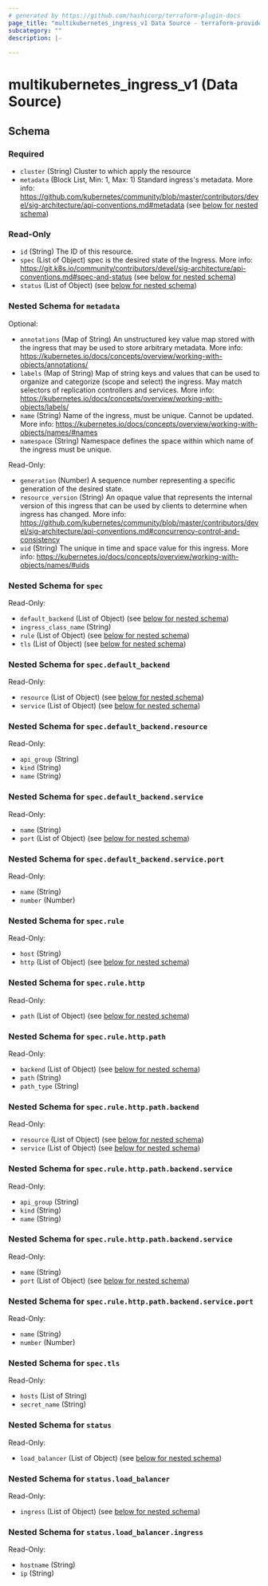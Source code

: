 ```yaml
---
# generated by https://github.com/hashicorp/terraform-plugin-docs
page_title: "multikubernetes_ingress_v1 Data Source - terraform-provider-multikubernetes"
subcategory: ""
description: |-
  
---
```


# multikubernetes_ingress_v1 (Data Source)





<!-- schema generated by tfplugindocs -->
## Schema

### Required

- `cluster` (String) Cluster to which apply the resource
- `metadata` (Block List, Min: 1, Max: 1) Standard ingress's metadata. More info: https://github.com/kubernetes/community/blob/master/contributors/devel/sig-architecture/api-conventions.md#metadata (see [below for nested schema](#nestedblock--metadata))

### Read-Only

- `id` (String) The ID of this resource.
- `spec` (List of Object) spec is the desired state of the Ingress. More info: https://git.k8s.io/community/contributors/devel/sig-architecture/api-conventions.md#spec-and-status (see [below for nested schema](#nestedatt--spec))
- `status` (List of Object) (see [below for nested schema](#nestedatt--status))

<a id="nestedblock--metadata"></a>
### Nested Schema for `metadata`

Optional:

- `annotations` (Map of String) An unstructured key value map stored with the ingress that may be used to store arbitrary metadata. More info: https://kubernetes.io/docs/concepts/overview/working-with-objects/annotations/
- `labels` (Map of String) Map of string keys and values that can be used to organize and categorize (scope and select) the ingress. May match selectors of replication controllers and services. More info: https://kubernetes.io/docs/concepts/overview/working-with-objects/labels/
- `name` (String) Name of the ingress, must be unique. Cannot be updated. More info: https://kubernetes.io/docs/concepts/overview/working-with-objects/names/#names
- `namespace` (String) Namespace defines the space within which name of the ingress must be unique.

Read-Only:

- `generation` (Number) A sequence number representing a specific generation of the desired state.
- `resource_version` (String) An opaque value that represents the internal version of this ingress that can be used by clients to determine when ingress has changed. More info: https://github.com/kubernetes/community/blob/master/contributors/devel/sig-architecture/api-conventions.md#concurrency-control-and-consistency
- `uid` (String) The unique in time and space value for this ingress. More info: https://kubernetes.io/docs/concepts/overview/working-with-objects/names/#uids


<a id="nestedatt--spec"></a>
### Nested Schema for `spec`

Read-Only:

- `default_backend` (List of Object) (see [below for nested schema](#nestedobjatt--spec--default_backend))
- `ingress_class_name` (String)
- `rule` (List of Object) (see [below for nested schema](#nestedobjatt--spec--rule))
- `tls` (List of Object) (see [below for nested schema](#nestedobjatt--spec--tls))

<a id="nestedobjatt--spec--default_backend"></a>
### Nested Schema for `spec.default_backend`

Read-Only:

- `resource` (List of Object) (see [below for nested schema](#nestedobjatt--spec--default_backend--resource))
- `service` (List of Object) (see [below for nested schema](#nestedobjatt--spec--default_backend--service))

<a id="nestedobjatt--spec--default_backend--resource"></a>
### Nested Schema for `spec.default_backend.resource`

Read-Only:

- `api_group` (String)
- `kind` (String)
- `name` (String)


<a id="nestedobjatt--spec--default_backend--service"></a>
### Nested Schema for `spec.default_backend.service`

Read-Only:

- `name` (String)
- `port` (List of Object) (see [below for nested schema](#nestedobjatt--spec--default_backend--service--port))

<a id="nestedobjatt--spec--default_backend--service--port"></a>
### Nested Schema for `spec.default_backend.service.port`

Read-Only:

- `name` (String)
- `number` (Number)




<a id="nestedobjatt--spec--rule"></a>
### Nested Schema for `spec.rule`

Read-Only:

- `host` (String)
- `http` (List of Object) (see [below for nested schema](#nestedobjatt--spec--rule--http))

<a id="nestedobjatt--spec--rule--http"></a>
### Nested Schema for `spec.rule.http`

Read-Only:

- `path` (List of Object) (see [below for nested schema](#nestedobjatt--spec--rule--http--path))

<a id="nestedobjatt--spec--rule--http--path"></a>
### Nested Schema for `spec.rule.http.path`

Read-Only:

- `backend` (List of Object) (see [below for nested schema](#nestedobjatt--spec--rule--http--path--backend))
- `path` (String)
- `path_type` (String)

<a id="nestedobjatt--spec--rule--http--path--backend"></a>
### Nested Schema for `spec.rule.http.path.backend`

Read-Only:

- `resource` (List of Object) (see [below for nested schema](#nestedobjatt--spec--rule--http--path--backend--resource))
- `service` (List of Object) (see [below for nested schema](#nestedobjatt--spec--rule--http--path--backend--service))

<a id="nestedobjatt--spec--rule--http--path--backend--resource"></a>
### Nested Schema for `spec.rule.http.path.backend.service`

Read-Only:

- `api_group` (String)
- `kind` (String)
- `name` (String)


<a id="nestedobjatt--spec--rule--http--path--backend--service"></a>
### Nested Schema for `spec.rule.http.path.backend.service`

Read-Only:

- `name` (String)
- `port` (List of Object) (see [below for nested schema](#nestedobjatt--spec--rule--http--path--backend--service--port))

<a id="nestedobjatt--spec--rule--http--path--backend--service--port"></a>
### Nested Schema for `spec.rule.http.path.backend.service.port`

Read-Only:

- `name` (String)
- `number` (Number)







<a id="nestedobjatt--spec--tls"></a>
### Nested Schema for `spec.tls`

Read-Only:

- `hosts` (List of String)
- `secret_name` (String)



<a id="nestedatt--status"></a>
### Nested Schema for `status`

Read-Only:

- `load_balancer` (List of Object) (see [below for nested schema](#nestedobjatt--status--load_balancer))

<a id="nestedobjatt--status--load_balancer"></a>
### Nested Schema for `status.load_balancer`

Read-Only:

- `ingress` (List of Object) (see [below for nested schema](#nestedobjatt--status--load_balancer--ingress))

<a id="nestedobjatt--status--load_balancer--ingress"></a>
### Nested Schema for `status.load_balancer.ingress`

Read-Only:

- `hostname` (String)
- `ip` (String)

